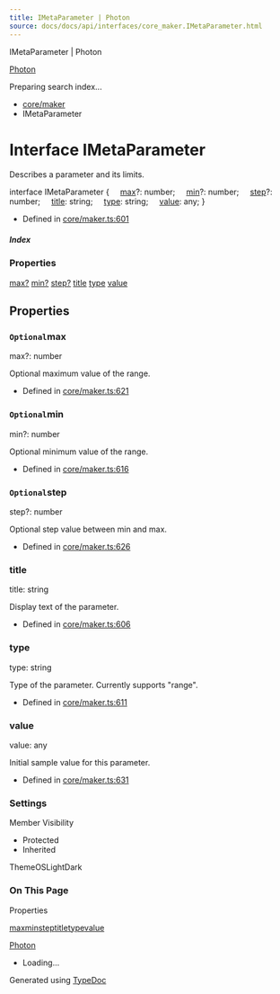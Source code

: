```yaml
---
title: IMetaParameter | Photon
source: docs/docs/api/interfaces/core_maker.IMetaParameter.html
---
```


IMetaParameter | Photon

[Photon](../index.html)




Preparing search index...

* [core/maker](../modules/core_maker.html)
* IMetaParameter

# Interface IMetaParameter

Describes a parameter and its limits.

interface IMetaParameter {
    [max](#max)?: number;
    [min](#min)?: number;
    [step](#step)?: number;
    [title](#title): string;
    [type](#type): string;
    [value](#value): any;
}

* Defined in [core/maker.ts:601](https://github.com/mwhite454/photon/blob/main/packages/photon/src/core/maker.ts#L601)

##### Index

### Properties

[max?](#max)
[min?](#min)
[step?](#step)
[title](#title)
[type](#type)
[value](#value)

## Properties

### `Optional`max

max?: number

Optional maximum value of the range.

* Defined in [core/maker.ts:621](https://github.com/mwhite454/photon/blob/main/packages/photon/src/core/maker.ts#L621)

### `Optional`min

min?: number

Optional minimum value of the range.

* Defined in [core/maker.ts:616](https://github.com/mwhite454/photon/blob/main/packages/photon/src/core/maker.ts#L616)

### `Optional`step

step?: number

Optional step value between min and max.

* Defined in [core/maker.ts:626](https://github.com/mwhite454/photon/blob/main/packages/photon/src/core/maker.ts#L626)

### title

title: string

Display text of the parameter.

* Defined in [core/maker.ts:606](https://github.com/mwhite454/photon/blob/main/packages/photon/src/core/maker.ts#L606)

### type

type: string

Type of the parameter. Currently supports "range".

* Defined in [core/maker.ts:611](https://github.com/mwhite454/photon/blob/main/packages/photon/src/core/maker.ts#L611)

### value

value: any

Initial sample value for this parameter.

* Defined in [core/maker.ts:631](https://github.com/mwhite454/photon/blob/main/packages/photon/src/core/maker.ts#L631)

### Settings

Member Visibility

* Protected
* Inherited

ThemeOSLightDark

### On This Page

Properties

[max](#max)[min](#min)[step](#step)[title](#title)[type](#type)[value](#value)

[Photon](../index.html)

* Loading...

Generated using [TypeDoc](https://typedoc.org/)
